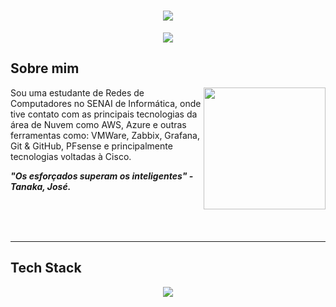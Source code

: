 <h1 align="center">
  <img src="https://capsule-render.vercel.app/api?type=rounded&height=200&color=AF69CD&text=Miriam+Silva&section=header&reversal=false&textBg=false&fontColor=FFFFFF&fontSize=100&fontAlign=50&animation=fadeIn&fontAlignY=50">
</h1>

<p align="center">
  <img src="https://readme-typing-svg.herokuapp.com/?font=Outfit&weight=300&size=21&pause=1000&color=AF69CD&center=true&vCenter=true&width=435&lines=Redes+de+Computadores">
</p>

## Sobre mim

<img align="right" height="195" src="https://i.pinimg.com/originals/35/cb/9e/35cb9e40f374dc10b1263c8e442cf038.gif">

Sou uma estudante de Redes de Computadores no SENAI de Informática, onde tive contato com as principais tecnologias da área de Nuvem como AWS, Azure e outras ferramentas como: 
VMWare, Zabbix, Grafana, Git & GitHub, PFsense e principalmente tecnologias voltadas à Cisco.

_**"Os esforçados superam os inteligentes" - Tanaka, José.**_

<br>
<br>
<br>

---  

## Tech Stack

<p align="center">
  <img src="https://skillicons.dev/icons?i=cpp,cs,aws,azure,git,github,linux,grafana">
</p>

